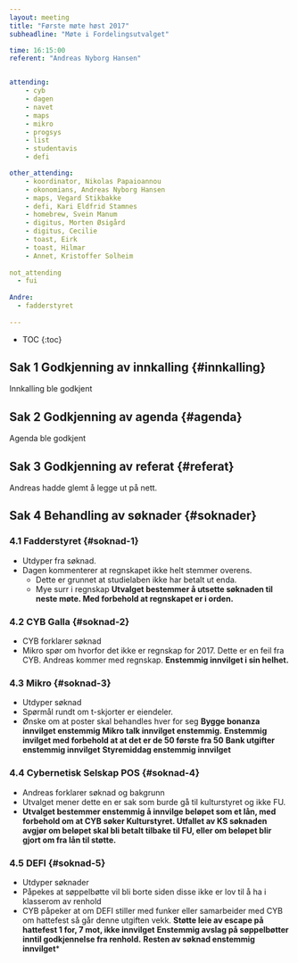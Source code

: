 ```yaml
---
layout: meeting
title: "Første møte høst 2017"
subheadline: "Møte i Fordelingsutvalget"

time: 16:15:00
referent: "Andreas Nyborg Hansen"


attending:
    - cyb
    - dagen
    - navet
    - maps
    - mikro
    - progsys
    - list
    - studentavis
    - defi

other_attending:
    - koordinator, Nikolas Papaioannou
    - okonomians, Andreas Nyborg Hansen
    - maps, Vegard Stikbakke
    - defi, Kari Eldfrid Stamnes
    - homebrew, Svein Manum
    - digitus, Morten Øsigård
    - digitus, Cecilie
    - toast, Eirk
    - toast, Hilmar
    - Annet, Kristoffer Solheim
    
not_attending
  - fui
  
Andre:
  - fadderstyret
  
---
```


* TOC
{:toc}

## Sak 1 Godkjenning av innkalling {#innkalling}
Innkalling ble godkjent

## Sak 2 Godkjenning av agenda {#agenda}
Agenda ble godkjent


## Sak 3 Godkjenning av referat {#referat}
Andreas hadde glemt å legge ut på nett.

## Sak 4 Behandling av søknader {#soknader}

### 4.1 Fadderstyret {#soknad-1}
- Utdyper fra søknad.
- Dagen kommenterer at regnskapet ikke helt stemmer overens.
  - Dette er grunnet at studielaben ikke har betalt ut enda. 
  - Mye surr i regnskap
**Utvalget bestemmer å utsette søknaden til neste møte. Med forbehold at regnskapet er i orden.**
  
### 4.2 CYB Galla {#soknad-2}
- CYB forklarer søknad
- Mikro spør om hvorfor det ikke er regnskap for 2017. Dette er en feil fra CYB. Andreas kommer med regnskap. 
**Enstemmig innvilget i sin helhet.**

### 4.3 Mikro {#soknad-3}
- Utdyper søknad
- Spørmål rundt om t-skjorter er eiendeler.
- Ønske om at poster skal behandles hver for seg
**Bygge bonanza innvilget enstemmig**
**Mikro talk innvilget enstemmig.**
**Enstemmig invilget med forbehold at at det er de 50 første fra 50**
**Bank utgifter enstemmig innvilget**
**Styremiddag enstemmig innvilget**

### 4.4  Cybernetisk Selskap POS {#soknad-4}
- Andreas forklarer søknad og bakgrunn
- Utvalget mener dette en er sak som burde gå til kulturstyret og ikke FU.
- **Utvalget bestemmer enstemmig å innvilge beløpet som et lån, med forbehold om at CYB søker Kulturstyret. Utfallet av KS søknaden avgjør om beløpet skal bli betalt tilbake til FU, eller om beløpet blir gjort om fra lån til støtte.**


### 4.5 DEFI {#soknad-5}
- Utdyper søknader
- Påpekes at søppelbøtte vil bli borte siden disse ikke er lov til å ha i klasserom av renhold
- CYB påpeker at om DEFI stiller med funker eller samarbeider med CYB om hattefest så går denne utgiften vekk.
**Støtte leie av escape på hattefest 1 for, 7 mot, ikke innvilget**
**Enstemmig avslag på søppelbøtter inntil godkjennelse fra renhold.**
**Resten av søknad enstemmig innvilget***

